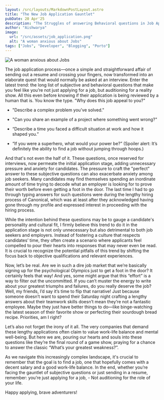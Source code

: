```yaml
---
layout: /src/layouts/MarkdownPostLayout.astro
title: "The New Job Application Gauntlet"
pubDate: 20 Apr'25
description: "The Struggles of answering Behavioral questions in Job Applications"
author: "Aishwarya"
image:
  url: "/src/assets/job_application.png"
  alt: "A woman anxious about Jobs"
tags: ["Jobs", "Developer", "Blogging", "Porto"]
---
```


![A woman anxious about Jobs](../../../job_application.png)

The job application process—once a simple and straightforward affair of sending out a resume and crossing your fingers, now transformed into an elaborate quest that would normally be asked at an interview. Enter the latest trend: the long list of subjective and behavioral questions that make you feel like you’re not just applying for a job, but auditioning for a reality show.
All this even before knowing if their application is being reviewed by a human that is.
You know the type.
"Why does this job appeal to you?"

- "Describe a complex problem you've solved."

- "Can you share an example of a project where something went wrong?"

- “Describe a time you faced a difficult situation at work and how it shaped you.”

- “If you were a superhero, what would your power be?” (Spoiler alert: It’s definitely the ability to find a job without jumping through hoops.)

And that's not even the half of it. These questions, once reserved for interviews, now permeate the initial application stage, adding unnecessary pressure and anxiety for candidates. The pressure to craft the "perfect" answer to these subjective questions can also exacerbate anxiety among job seekers. Many candidates may find themselves spending an inordinate amount of time trying to decode what an employer is looking for to prove their worth before even getting a foot in the door. The last time I had to go through typing answers for such questions were during the lengthy hiring process of Canonical, which was at least after they acknowledged having gone through my profile and expressed interest in proceeding with the hiring process. 

While the intention behind these questions may be to gauge a candidate's personality and cultural fit, I firmly believe this trend to do it in the application stage is not only unnecessary but also detrimental to both job seekers and employers. Instead of fostering a culture that respects candidates’ time, they often create a scenario where applicants feel compelled to pour their hearts into responses that may never even be read. It is crucial to recognize the potential pitfalls of this trend by shifting the focus back to objective qualifications and relevant experiences.

Now, let’s be real. Are we in such a dire job market that we’re basically signing up for the psychological Olympics just to get a foot in the door? It certainly feels that way!
And yes, some might argue that this “effort” is a way to filter out the uncommitted. If you can’t muster the energy to write about your greatest triumphs and failures, do you really deserve the job? Well, my friends, I’d say it’s time to flip that narrative! Just because someone doesn’t want to spend their Saturday night crafting a lengthy answers about their teamwork skills doesn’t mean they’re not a fantastic employee. Maybe they just have better things to do—like binge-watching the latest season of their favorite show or perfecting their sourdough bread recipe. Priorities, am I right?

Let’s also not forget the irony of it all. The very companies that demand these lengthy applications often claim to value work-life balance and mental well-being. But here we are, pouring our hearts and souls into these questions like they’re the final round of a game show, praying for a chance to answer the classic “What’s your greatest weakness?”.

As we navigate this increasingly complex landscape, it's crucial to remember that the goal is to find a job, one that hopefully comes with a decent salary and a good work-life balance.
In the end, whether you’re facing the gauntlet of subjective questions or just sending in a resume, remember: you’re just applying for a job, - Not auditioning for the role of your life.

Happy applying, brave adventurers!
